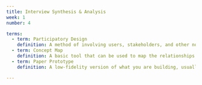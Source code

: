 ```yaml
---
title: Interview Synthesis & Analysis
week: 1
number: 4

terms:
  - term: Participatory Design
    definition: A method of involving users, stakeholders, and other non-designers in the design process in order to better translate their needs into visual solutions.
  - term: Concept Map
    definition: A basic tool that can be used to map the relationships between concepts as they emerge through a discussion or interview.
  - term: Paper Prototype
    definition: A low-fidelity version of what you are building, usually with interchangeable elements.

---
```

